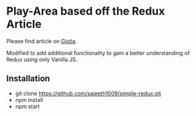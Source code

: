 # Play-Area based off the Redux Article

Please find article on [Gistia](https://gistia.com).

Modified to add additional functionality to gain a better understanding of Redux using only Vanilla JS.

## Installation

* git clone https://github.com/sajeeth1009/simple-redux.git
* npm install
* npm start